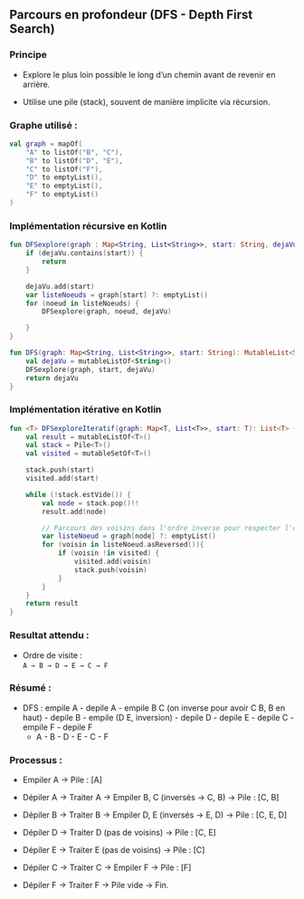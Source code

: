 ## Parcours en profondeur (DFS - Depth First Search)

### Principe

- Explore le plus loin possible le long d’un chemin avant de revenir en arrière.

- Utilise une pile (stack), souvent de manière implicite via récursion.

### Graphe utilisé :

```kotlin
val graph = mapOf(
    "A" to listOf("B", "C"),
    "B" to listOf("D", "E"),
    "C" to listOf("F"),
    "D" to emptyList(),
    "E" to emptyList(),
    "F" to emptyList()
)    
```

### Implémentation récursive en Kotlin

```kotlin
fun DFSexplore(graph : Map<String, List<String>>, start: String, dejaVu : MutableList<String>) {
    if (dejaVu.contains(start)) {
        return
    }

    dejaVu.add(start)
    var listeNoeuds = graph[start] ?: emptyList()
    for (noeud in listeNoeuds) {
        DFSexplore(graph, noeud, dejaVu)

    }
}

fun DFS(graph: Map<String, List<String>>, start: String): MutableList<String> {
    val dejaVu = mutableListOf<String>()
    DFSexplore(graph, start, dejaVu)
    return dejaVu
}
```

### Implémentation itérative en Kotlin

```kotlin
fun <T> DFSexploreIteratif(graph: Map<T, List<T>>, start: T): List<T> {
    val result = mutableListOf<T>()
    val stack = Pile<T>()
    val visited = mutableSetOf<T>()

    stack.push(start)
    visited.add(start)

    while (!stack.estVide()) {
        val node = stack.pop()!!
        result.add(node)

        // Parcours des voisins dans l'ordre inverse pour respecter l'ordre DFS standard
        var listeNoeud = graph[node] ?: emptyList()
        for (voisin in listeNoeud.asReversed()){
            if (voisin !in visited) {
                visited.add(voisin)
                stack.push(voisin)
            }
        }
    }
    return result
}
```

### Resultat attendu :

- Ordre de visite  :  
  `A → B → D → E → C → F`

### Résumé :

- DFS : empile A - depile A - empile B C (on inverse pour avoir C B, B en haut) - depile B - empile (D E, inversion) - depile D - depile E - depile C - empile F - depile F
  - A - B - D - E - C - F

### Processus :

- Empiler A → Pile : [A]

- Dépiler A → Traiter A → Empiler B, C (inversés → C, B) → Pile : [C, B]

- Dépiler B → Traiter B → Empiler D, E (inversés → E, D) → Pile : [C, E, D]

- Dépiler D → Traiter D (pas de voisins) → Pile : [C, E]

- Dépiler E → Traiter E (pas de voisins) → Pile : [C]

- Dépiler C → Traiter C → Empiler F → Pile : [F]

- Dépiler F → Traiter F → Pile vide → Fin.